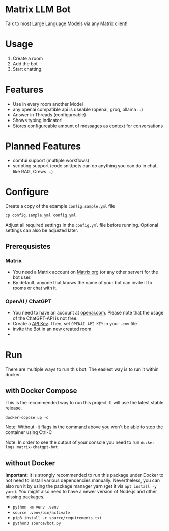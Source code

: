 Matrix LLM Bot
==================

Talk to most Large Language Models via any Matrix client!

# Usage
1. Create a room
2. Add the bot
3. Start chatting.

# Features
- Use in every room another Model
- any openai compatible api is useable (openai, groq, ollama ...)
- Answer in Threads (configureable)
- Shows typing indicator!
- Stores configureable amount of messages as context for conversations

# Planned Features
- comfui support (multiple workflows)
- scripting support (code snittpets can do anything you can do in chat, like RAG, Crews ...)

# Configure

Create a copy of the example `config.sample.yml` file

```
cp config.sample.yml config.yml
```

Adjust all required settings in the `config.yml` file before running. Optional settings can also be adjusted later.

## Prerequsistes

### Matrix
- You need a Matrix account on [Matrix.org](https://matrix.org) (or any other server) for the bot user. 
- By default, anyone that knows the name of your bot can invite it to rooms or chat with it.

### OpenAI / ChatGPT
- You need to have an account at [openai.com](https://openai.com/). Please note that the usage of the ChatGPT-API is not free.
- Create a [API Key](https://platform.openai.com/account/api-keys). Then, set `OPENAI_API_KEY` in your `.env` file
- invite the Bot in an new created room
- 

# Run

There are multiple ways to run this bot. The easiest way is to run it within docker.

## with Docker Compose

This is the recommended way to run this project. It will use the latest stable release.

```
docker-copose up -d
```

Note: Without -it flags in the command above you won't be able to stop the container using Ctrl-C

Note: In order to see the output of your console you need to run `docker logs matrix-chatgpt-bot`

## without Docker

**Important**: It is strongly recommended to run this package under Docker to not need to install various dependencies manually.
Nevertheless, you can also run it by using the package manager yarn (get it via `apt install -y yarn`). You might also need to have a newer version of Node.js and other missing packages. 

- `python -m venv .venv`
- `source .venv/bin/activate`
- `pip3 install -r source/requirements.txt`
- `python3 source/bot.py`
